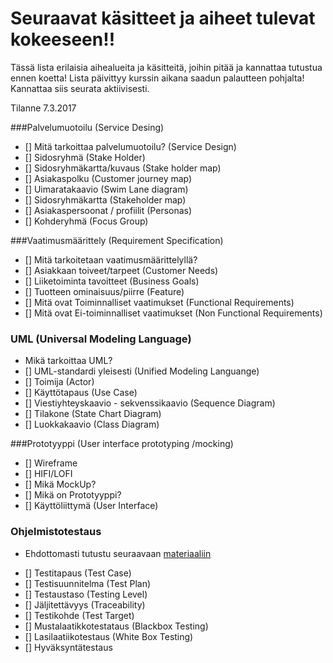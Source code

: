 # Seuraavat käsitteet ja aiheet tulevat kokeeseen!!

Tässä lista erilaisia aihealueita ja käsitteitä, joihin pitää ja kannattaa tutustua ennen koetta!
Lista päivittyy kurssin aikana saadun palautteen pohjalta! Kannattaa siis seurata aktiivisesti.

Tilanne 7.3.2017

###Palvelumuotoilu (Service Desing)

 -  [] Mitä tarkoittaa palvelumuotoilu? (Service Design)
 -  [] Sidosryhmä (Stake Holder)
 -  [] Sidosryhmäkartta/kuvaus (Stake holder map)
 -  [] Asiakaspolku (Customer journey map)
 -  [] Uimaratakaavio (Swim Lane diagram)
 -  [] Sidosryhmäkartta (Stakeholder map)
 -  [] Asiakaspersoonat / profiilit (Personas)
 -  [] Kohderyhmä (Focus Group)

###Vaatimusmäärittely (Requirement Specification)

-  [] Mitä tarkoitetaan vaatimusmäärittelyllä?
-  [] Asiakkaan toiveet/tarpeet (Customer Needs)
-  [] Liiketoiminta tavoitteet (Business Goals)
-  [] Tuotteen ominaisuus/piirre (Feature)
-  [] Mitä ovat Toiminnalliset vaatimukset (Functional Requirements)
-  [] Mitä ovat Ei-toiminnalliset vaatimukset (Non Functional Requirements)


### UML (Universal Modeling Language)

-  Mikä tarkoittaa UML?
-  [] UML-standardi yleisesti (Unified Modeling Languange)
-  [] Toimija (Actor) 
-  [] Käyttötapaus (Use Case)
-  [] Viestiyhteyskaavio - sekvenssikaavio (Sequence Diagram)
-  [] Tilakone (State Chart Diagram)
-  [] Luokkakaavio (Class Diagram)

###Prototyyppi (User interface prototyping /mocking)

-  [] Wireframe
-  [] HIFI/LOFI 
-  [] Mikä MockUp?
-  [] Mikä on Prototyyppi?
-  [] Käyttöliittymä (User Interface)
 
### Ohjelmistotestaus

*  Ehdottomasti tutustu seuraavaan [materiaaliin](https://prove.fi/wp-content/uploads/Testauksen_pikaopas2.pdf)

-  [] Testitapaus (Test Case)
-  [] Testisuunnitelma (Test Plan)
-  [] Testaustaso (Testing Level)
-  [] Jäljitettävyys (Traceability)
-  [] Testikohde (Test Target)
-  []  Mustalaatikkotestataus (Blackbox Testing)
-  [] Lasilaatiikotestaus (White Box Testing)
-  [] Hyväksyntätestaus
